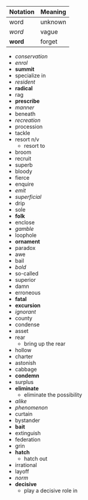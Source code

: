 | Notation | Meaning |
| -------- | ------- |
| word     | unknown |
| _word_   | vague   |
| **word** | forget  |

- _conservation_
- _enrol_
- **summit**
- specialize in
- _resident_
- **radical**
- rag
- **prescribe**
- _manner_
- beneath
- _recreation_
- procession
- tackle
- resort n/v
  - resort to
- broom
- recruit
- superb
- bloody
- fierce
- enquire
- _emit_
- _superficial_
- drip
- sole
- **folk**
- enclose
- _gamble_
- loophole
- **ornament**
- paradox
- awe
- bail
- _bold_
- so-called
- superior
- damn
- erroneous
- **fatal**
- **excursion**
- _ignorant_
- county
- condense
- asset
- rear
  - bring up the rear
- hollow
- charter
- astonish
- cabbage
- **condemn**
- surplus
- **eliminate**
  - eliminate the possibility
- _alike_
- _phenomenon_
- curtain
- bystander
- **bait**
- extinguish
- federation
- grin
- **hatch**
  - hatch out
- irrational
- layoff
- _norm_
- **decisive**
  - play a decisive role in
